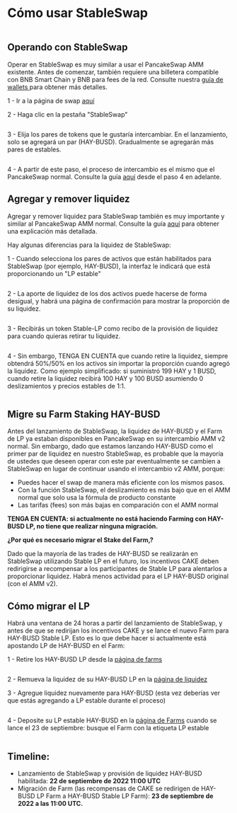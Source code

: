 # Cómo usar StableSwap

<figure><img src="../../.gitbook/assets/image (11).png" alt=""><figcaption></figcaption></figure>

## **Operando con StableSwap**

Operar en StableSwap es muy similar a usar el PancakeSwap AMM existente. Antes de comenzar, también requiere una billetera compatible con BNB Smart Chain y BNB para fees de la red. Consulte nuestra [guía de wallets ](https://docs.pancakeswap.finance/v/espanol/empezando-en-pancakeswap/creando-una-wallet)para obtener más detalles.

1 - Ir a la página de swap [aquí](https://pancakeswap.finance/swap#/swap)

2 - Haga clic en la pestaña "StableSwap"

<figure><img src="../../.gitbook/assets/image (15).png" alt=""><figcaption></figcaption></figure>

3 - Elija los pares de tokens que le gustaría intercambiar. En el lanzamiento, solo se agregará un par (HAY-BUSD). Gradualmente se agregarán más pares de estables.

<figure><img src="../../.gitbook/assets/image (8).png" alt=""><figcaption></figcaption></figure>

4 - A partir de este paso, el proceso de intercambio es el mismo que el PancakeSwap normal. Consulte la guía [aquí](https://docs.pancakeswap.finance/v/espanol/productos/pancakeswap-exchange/how-to-trade-on-the-pancakeswap-exchange) desde el paso 4 en adelante.

## **Agregar y remover liquidez**

Agregar y remover liquidez para StableSwap también es muy importante y similar al PancakeSwap AMM normal. Consulte la guía [aquí](https://docs.pancakeswap.finance/v/espanol/productos/pancakeswap-exchange/anadir-remover-liquidez) para obtener una explicación más detallada.

Hay algunas diferencias para la liquidez de StableSwap:

&#x20;1 - Cuando selecciona los pares de activos que están habilitados para StableSwap (por ejemplo, HAY-BUSD), la interfaz le indicará que está proporcionando un "LP estable"

<figure><img src="../../.gitbook/assets/image (3).png" alt=""><figcaption></figcaption></figure>

2 - La aporte de liquidez de los dos activos puede hacerse de forma desigual, y habrá una página de confirmación para mostrar la proporción de su liquidez.

<figure><img src="../../.gitbook/assets/image (5) (3).png" alt=""><figcaption></figcaption></figure>

3 - Recibirás un token Stable-LP como recibo de la provisión de liquidez para cuando quieras retirar tu liquidez.

<figure><img src="../../.gitbook/assets/image (4) (4).png" alt=""><figcaption></figcaption></figure>

4 - Sin embargo, TENGA EN CUENTA que cuando retire la liquidez, siempre obtendrá 50%/50% en los activos sin importar la proporción cuando agregó la liquidez. Como ejemplo simplificado: si suministró 199 HAY y 1 BUSD, cuando retire la liquidez recibirá 100 HAY y 100 BUSD asumiendo 0 deslizamientos y precios estables de 1:1.

<figure><img src="../../.gitbook/assets/image (6).png" alt=""><figcaption></figcaption></figure>

## **Migre su Farm Staking HAY-BUSD**

Antes del lanzamiento de StableSwap, la liquidez de HAY-BUSD y el Farm de LP ya estaban disponibles en PancakeSwap en su intercambio AMM v2 normal. Sin embargo, dado que estamos lanzando HAY-BUSD como el primer par de liquidez en nuestro StableSwap, es probable que la mayoría de ustedes que deseen operar con este par eventualmente se cambien a StableSwap en lugar de continuar usando el intercambio v2 AMM, porque:

* Puedes hacer el swap de manera más eficiente con los mismos pasos.
* Con la función StableSwap, el deslizamiento es más bajo que en el AMM normal que solo usa la fórmula de producto constante
* Las tarifas (fees) son más bajas en comparación con el AMM normal

**TENGA EN CUENTA: si actualmente no está haciendo Farming con HAY-BUSD LP, no tiene que realizar ninguna migración.**

**¿Por qué es necesario migrar el Stake del Farm,?**

Dado que la mayoría de las trades de HAY-BUSD se realizarán en StableSwap utilizando Stable LP en el futuro, los incentivos CAKE deben redirigirse a recompensar a los participantes de Stable LP para alentarlos a proporcionar liquidez. Habrá menos actividad para el LP HAY-BUSD original (con el AMM v2).

## **Cómo migrar el LP**

Habrá una ventana de 24 horas a partir del lanzamiento de StableSwap, y antes de que se redirijan los incentivos CAKE y se lance el nuevo Farm para HAY-BUSD Stable LP. Esto es lo que debe hacer si actualmente está apostando LP de HAY-BUSD en el Farm:

1 - Retire los HAY-BUSD LP desde la [página de farms](https://pancakeswap.finance/farms)

<figure><img src="../../.gitbook/assets/image (2) (3).png" alt=""><figcaption></figcaption></figure>

2 - Remueva la liquidez de su HAY-BUSD LP en la [página de liquidez](https://pancakeswap.finance/liquidity)

3 - Agregue liquidez nuevamente para HAY-BUSD (esta vez deberías ver que estás agregando a LP estable durante el proceso)

<figure><img src="../../.gitbook/assets/image (1) (3).png" alt=""><figcaption></figcaption></figure>

4 - Deposite su LP estable HAY-BUSD en la [página de Farms](https://pancakeswap.finance/farms) cuando se lance el 23 de septiembre: busque el Farm con la etiqueta LP estable

<figure><img src="../../.gitbook/assets/image (1).png" alt=""><figcaption></figcaption></figure>

## **Timeline:**

* Lanzamiento de StableSwap y provisión de liquidez HAY-BUSD habilitada: **22 de septiembre de 2022 11:00 UTC**
* Migración de Farm (las recompensas de CAKE se redirigen de HAY-BUSD LP Farm a HAY-BUSD Stable LP Farm): **23 de septiembre de 2022 a las 11:00 UTC.**
